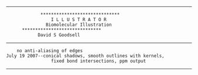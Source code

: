 --------------------------------------------------------------------
                 ******************************
                     I L L U S T R A T O R
                   Biomolecular Illustration
		  ******************************
		        David S Goodsell
--------------------------------------------------------------------

		no anti-aliasing of edges
	July 19 2007--conical shadows, smooth outlines with kernels,
                     fixed bond intersections, ppm output

--------------------------------------------------------------------
